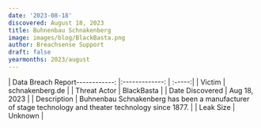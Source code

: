 ```yaml
---
date: '2023-08-18'
discovered: August 18, 2023
title: Buhnenbau Schnakenberg
image: images/blog/BlackBasta.png
author: Breachsense Support
draft: false
yearmonths: 2023/august
---
```


| Data Breach Report------------:     |:-------------:    | :-----:|
| Victim      | schnakenberg.de      | 
| Threat Actor      |  BlackBasta     | 
| Date Discovered      | Aug 18, 2023      | 
| Description      | Buhnenbau Schnakenberg has been a manufacturer of stage technology and theater technology since 1877.      | 
| Leak Size      | Unknown      | 

